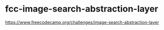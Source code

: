 # fcc-image-search-abstraction-layer
https://www.freecodecamp.org/challenges/image-search-abstraction-layer
